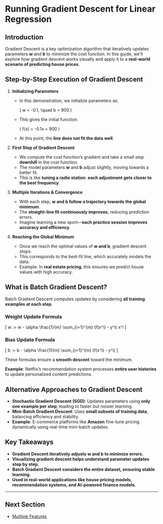 # Running Gradient Descent for Linear Regression

## Introduction
Gradient Descent is a key optimization algorithm that iteratively updates parameters **w** and **b** to minimize the cost function. In this guide, we'll explore how gradient descent works visually and apply it to a **real-world scenario of predicting house prices**.

## Step-by-Step Execution of Gradient Descent
1. **Initializing Parameters**
   - In this demonstration, we initialize parameters as:
     
     \( w = -0.1, \quad b = 900 \)
     
   - This gives the initial function:
     
     \( f(x) = -0.1x + 900 \)
     
   - At this point, the **line does not fit the data well**.

2. **First Step of Gradient Descent**
   - We compute the cost function’s gradient and take a small step **downhill** in the cost function.
   - The model parameters **w** and **b** adjust slightly, moving towards a better fit.
   - This is like **tuning a radio station**: **each adjustment gets closer to the best frequency**.

3. **Multiple Iterations & Convergence**
   - With each step, **w and b follow a trajectory towards the global minimum**.
   - The **straight-line fit continuously improves**, reducing prediction errors.
   - Imagine learning a new sport—**each practice session improves accuracy and efficiency**.

4. **Reaching the Global Minimum**
   - Once we reach the optimal values of **w and b**, gradient descent stops.
   - This corresponds to the best-fit line, which accurately models the data.
   - Example: In **real estate pricing**, this ensures we predict house values with high accuracy.

## What is Batch Gradient Descent?
Batch Gradient Descent computes updates by considering **all training examples at each step**.

### Weight Update Formula
\[
 w := w - \alpha \frac{1}{m} \sum_{i=1}^{m} (f(x^i) - y^i) x^i
\]

### Bias Update Formula
\[
 b := b - \alpha \frac{1}{m} \sum_{i=1}^{m} (f(x^i) - y^i)
\]

These formulas ensure a **smooth descent** toward the minimum.

**Example**: Netflix’s recommendation system processes **entire user histories** to update personalized content predictions.

## Alternative Approaches to Gradient Descent
- **Stochastic Gradient Descent (SGD)**: Updates parameters using **only one example per step**, leading to faster but noisier learning.
- **Mini-Batch Gradient Descent**: Uses **small subsets of training data**, balancing efficiency and stability.
- **Example**: E-commerce platforms like **Amazon** fine-tune pricing dynamically using real-time mini-batch updates.

## Key Takeaways
- **Gradient Descent iteratively adjusts w and b to minimize errors.**
- **Visualizing gradient descent helps understand parameter updates step by step.**
- **Batch Gradient Descent considers the entire dataset, ensuring stable learning.**
- **Used in real-world applications like house pricing models, recommendation systems, and AI-powered finance models.**

---
## Next Section
- [Mutliple Features](../Multiple_Linear_Regression/Mutliple_Features.md)
